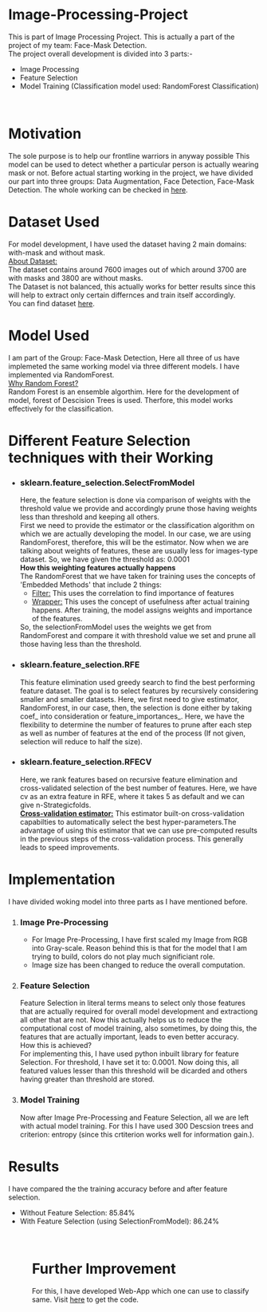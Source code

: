 # Image-Processing-Project

This is part of Image Processing Project. This is actually a part of the project of my team: Face-Mask Detection.
</br>The project overall development is divided into 3 parts:-
<ul>
  <li>Image Processing</li>
  <li>Feature Selection</li>
  <li>Model Training (Classification model used: RandomForest Classification)
</ul>
</br>
<h1>Motivation</h1>
The sole purpose is to help our frontline warriors in anyway possible This model can be used to detect whether a particular person is actually wearing mask or not. Before actual 
starting working in the project, we have divided our part into three groups: Data Augmentation, Face Detection, Face-Mask Detection. The whole working can be checked in 
<a href="https://fierce-forest-62094.herokuapp.com/">here</a>.
<h1> Dataset Used</h1>
For model development, I have used the dataset having 2 main domains: with-mask and without mask.
<br/><ins>About Dataset:</ins>
<br/> The dataset contains around 7600 images out of which around 3700 are with masks and 3800 are without masks.
<br/>The Dataset is not balanced, this actually works for better results since this will help to extract only certain differnces and train itself accordingly.
<br/> You can find dataset <a href="https://www.kaggle.com/omkargurav/face-mask-dataset">here</a>.
<h1>Model Used</h1>
I am part of the Group: Face-Mask Detection, Here all three of us have implemeted the same working model via three different models. I have implemented via 
RandomForest. 
<br/><ins>Why Random Forest?</ins>
<br/> Random Forest is an ensemble algorthim. Here for the development of model, forest of Descision Trees is used. Therfore, this model works effectively for the classification.
<h1>Different Feature Selection techniques with their Working </h1>
<ul>
  <li>
    <h3>sklearn.feature_selection.SelectFromModel</h3>
        Here, the feature selection is done via comparison of weights with the threshold value we provide and accordingly prune those having weights less than threshold and 
        keeping all others. 
        </br>First we need to provide the estimator or the classification algorithm on which we are actually developing the model. In our case, we are using RandomForest, 
              therefore, this will be the estimator. Now when we are talking about weights of features, these are usually less for images-type dataset. So, we have given the 
              threshold as: 0.0001
         </br> <b>How this weighting features actually happens</b>
         </br>The RandomForest that we have taken for training uses the concepts of 'Embedded Methods' that include 2 things:
  <ul>
    <li><ins>Filter:</ins> This uses the correlation to find importance of features</li>
    <li><ins>Wrapper:</ins> This uses the concept of usefulness after actual training happens. After training, the model assigns weights and importance of the features.</li>
  </ul>
  So, the selectionFromModel uses the weights we get from RandomForest and compare it with threshold value we set and prune all those having less than the threshold.
  </li>
  
  <li>
  <h3>sklearn.feature_selection.RFE</h3>
      This feature elimination used greedy search to find the best performing feature dataset. The goal is to select features by recursively considering smaller and smaller 
      datasets. Here, we first need to give estimator, RandomForest, in our case, then, the selection is done either by taking coef_ into consideration or feature_importances_.
      Here, we have the flexibility to determine the number of features to prune after each step as well as number of features at the end of the process (If not given,               selection will reduce to half the size).
  </li>
  <li>
    <h3>sklearn.feature_selection.RFECV</h3>
    Here, we rank features based on recursive feature elimination and cross-validated selection of the best number of features. Here, we have cv as an extra feature in RFE,        where it takes 5 as default and we can give n-Strategicfolds.<br/>
  <b><ins>Cross-validation estimator:</b></ins> This estimator built-on cross-validation capabilties to automatically select the best hyper-parameters.The advantage of using   this estimator that we can use pre-computed results in the previous steps of the cross-validation process. This generally leads to speed improvements. 
  </li>
</ul>
<h1>Implementation</h1>
I have divided woking model into three parts as I have mentioned before.
<ol>
  <li> <h3>Image Pre-Processing</h3>
        <ul>
          <li>For Image Pre-Processing, I have first scaled my Image from RGB into Gray-scale. Reason behind this is that for the model that I am trying to build, colors do not 
          play much significiant role. 
          <li>
          Image size has been changed to reduce the overall computation.
        </ul>
  </li>
  <li>
    <h3>Feature Selection</h3>
        Feature Selection in literal terms means to select only those features that are actually required for overall model development and extractiong all other that are not. Now
        this actually helps us to reduce the computational cost of model training, also sometimes, by doing this, the features that are actually important, leads to even better 
        accuracy.
        <br/>How this is achieved?
        <br/> For implementing this, I have used python inbuilt library for feature Selection. For threshold, I have set it to: 0.0001. Now doing this, all featured values 
        lesser than this threshold will be dicarded and others having greater than threshold are stored. 
  </li>
  <li>
    <h3> Model Training </h3>
  Now after Image Pre-Processing and Feature Selection, all we are left with actual model training. For this I have used 300 Descsion trees and criterion: entropy (since this 
  crtiterion works well for information gain.).
  </li>
</ol>
<h1>Results</h1>
I have compared the the training accuracy before and after feature selection. 
<ul>
  <li> Without Feature Selection: 85.84% </li>
  <li>With Feature Selection (using SelectionFromModel): 86.24%</li>
<ul>
<br>
<h1>Further Improvement</h1>
<p>For this, I have developed Web-App which one can use to classify same. Visit <a href="https://github.com/mehulraj19/Image-Processing-Project-WebApp">here</a> to get the code.</p>
